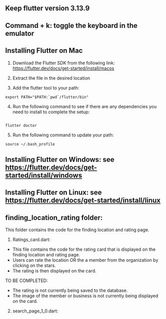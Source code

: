 ## Keep flutter version 3.13.9 

## Command + k: toggle the keyboard in the emulator 

## Installing Flutter on Mac

1. Download the Flutter SDK from the following link: https://flutter.dev/docs/get-started/install/macos

2. Extract the file in the desired location 

3. Add the flutter tool to your path: 
``` 
export PATH="$PATH:`pwd`/flutter/bin"
``` 
4. Run the following command to see if there are any dependencies you need to install to complete the setup: 
``` 

flutter doctor
``` 
5. Run the following command to update your path: 
``` 
source ~/.bash_profile
```

## Installing Flutter on Windows: see https://flutter.dev/docs/get-started/install/windows 


## Installing Flutter on Linux: see https://flutter.dev/docs/get-started/install/linux 



## finding_location_rating folder: 
This folder contains the code for the finding location and rating page. 

1. Ratings_card.dart: 
- This file contains the code for the rating card that is displayed on the finding location and rating page. 
- Users can rate the location OR the a member from the organization by clicking on the stars. 
- The rating is then displayed on the card. 

TO BE COMPLETED:
- The rating is not currently being saved to the database. 
- The image of the member or business is not currently being displayed on the card. 

2. search_page_1_0.dart: 